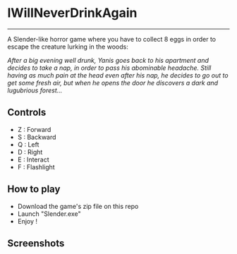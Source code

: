 # IWillNeverDrinkAgain
--------
A Slender-like horror game where you have to collect 8 eggs in order to escape the creature lurking in the woods:

<i>
After a big evening well drunk, Yanis goes back to his apartment and decides to take a nap, in order to pass his abominable headache.
Still having as much pain at the head even after his nap, he decides to go out to get some fresh air, but when he opens the door he discovers a dark and lugubrious forest...
</i>

Controls 
--------
- Z : Forward
- S : Backward
- Q : Left
- D : Right
- E : Interact
- F : Flashlight

How to play
--------
- Download the game's zip file  on this repo
- Launch "Slender.exe"
- Enjoy !

Screenshots
--------
